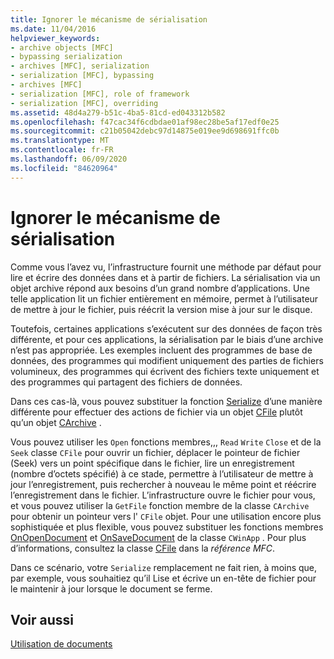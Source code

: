 ```yaml
---
title: Ignorer le mécanisme de sérialisation
ms.date: 11/04/2016
helpviewer_keywords:
- archive objects [MFC]
- bypassing serialization
- archives [MFC], serialization
- serialization [MFC], bypassing
- archives [MFC]
- serialization [MFC], role of framework
- serialization [MFC], overriding
ms.assetid: 48d4a279-b51c-4ba5-81cd-ed043312b582
ms.openlocfilehash: f47cac34f6cdbdae01af98ec28be5af17edf0e25
ms.sourcegitcommit: c21b05042debc97d14875e019ee9d698691ffc0b
ms.translationtype: MT
ms.contentlocale: fr-FR
ms.lasthandoff: 06/09/2020
ms.locfileid: "84620964"
---
```

# <a name="bypassing-the-serialization-mechanism"></a>Ignorer le mécanisme de sérialisation

Comme vous l’avez vu, l’infrastructure fournit une méthode par défaut pour lire et écrire des données dans et à partir de fichiers. La sérialisation via un objet archive répond aux besoins d’un grand nombre d’applications. Une telle application lit un fichier entièrement en mémoire, permet à l’utilisateur de mettre à jour le fichier, puis réécrit la version mise à jour sur le disque.

Toutefois, certaines applications s’exécutent sur des données de façon très différente, et pour ces applications, la sérialisation par le biais d’une archive n’est pas appropriée. Les exemples incluent des programmes de base de données, des programmes qui modifient uniquement des parties de fichiers volumineux, des programmes qui écrivent des fichiers texte uniquement et des programmes qui partagent des fichiers de données.

Dans ces cas-là, vous pouvez substituer la fonction [Serialize](reference/cobject-class.md#serialize) d’une manière différente pour effectuer des actions de fichier via un objet [CFile](reference/cfile-class.md) plutôt qu’un objet [CArchive](reference/carchive-class.md) .

Vous pouvez utiliser les `Open` fonctions membres,,, `Read` `Write` `Close` et de la `Seek` classe `CFile` pour ouvrir un fichier, déplacer le pointeur de fichier (Seek) vers un point spécifique dans le fichier, lire un enregistrement (nombre d’octets spécifié) à ce stade, permettre à l’utilisateur de mettre à jour l’enregistrement, puis rechercher à nouveau le même point et réécrire l’enregistrement dans le fichier. L’infrastructure ouvre le fichier pour vous, et vous pouvez utiliser la `GetFile` fonction membre de la classe `CArchive` pour obtenir un pointeur vers l' `CFile` objet. Pour une utilisation encore plus sophistiquée et plus flexible, vous pouvez substituer les fonctions membres [OnOpenDocument](reference/cdocument-class.md#onopendocument) et [OnSaveDocument](reference/cdocument-class.md#onsavedocument) de la classe `CWinApp` . Pour plus d’informations, consultez la classe [CFile](reference/cfile-class.md) dans la *référence MFC*.

Dans ce scénario, votre `Serialize` remplacement ne fait rien, à moins que, par exemple, vous souhaitiez qu’il Lise et écrive un en-tête de fichier pour le maintenir à jour lorsque le document se ferme.

## <a name="see-also"></a>Voir aussi

[Utilisation de documents](using-documents.md)
